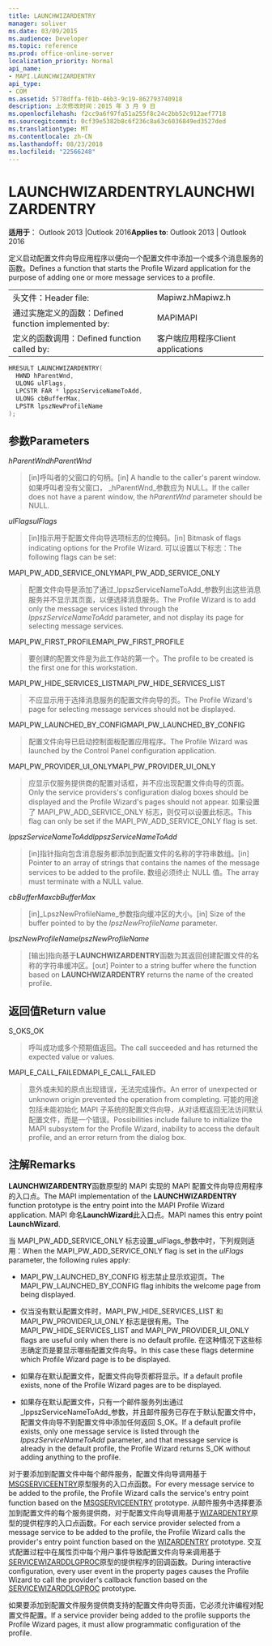 ```yaml
---
title: LAUNCHWIZARDENTRY
manager: soliver
ms.date: 03/09/2015
ms.audience: Developer
ms.topic: reference
ms.prod: office-online-server
localization_priority: Normal
api_name:
- MAPI.LAUNCHWIZARDENTRY
api_type:
- COM
ms.assetid: 5778dffa-f01b-46b3-9c19-862793740918
description: 上次修改时间：2015 年 3 月 9 日
ms.openlocfilehash: f2cc9a6f97fa51a255f8c24c2bb52c912aef7718
ms.sourcegitcommit: 0cf39e5382b8c6f236c8a63c6036849ed3527ded
ms.translationtype: MT
ms.contentlocale: zh-CN
ms.lasthandoff: 08/23/2018
ms.locfileid: "22566248"
---
```

# <a name="launchwizardentry"></a><span data-ttu-id="e53e8-103">LAUNCHWIZARDENTRY</span><span class="sxs-lookup"><span data-stu-id="e53e8-103">LAUNCHWIZARDENTRY</span></span>

  
  
<span data-ttu-id="e53e8-104">**适用于**： Outlook 2013 |Outlook 2016</span><span class="sxs-lookup"><span data-stu-id="e53e8-104">**Applies to**: Outlook 2013 | Outlook 2016</span></span> 
  
<span data-ttu-id="e53e8-105">定义启动配置文件向导应用程序以便向一个配置文件中添加一个或多个消息服务的函数。</span><span class="sxs-lookup"><span data-stu-id="e53e8-105">Defines a function that starts the Profile Wizard application for the purpose of adding one or more message services to a profile.</span></span> 
  
|||
|:-----|:-----|
|<span data-ttu-id="e53e8-106">头文件：</span><span class="sxs-lookup"><span data-stu-id="e53e8-106">Header file:</span></span>  <br/> |<span data-ttu-id="e53e8-107">Mapiwz.h</span><span class="sxs-lookup"><span data-stu-id="e53e8-107">Mapiwz.h</span></span>  <br/> |
|<span data-ttu-id="e53e8-108">通过实施定义的函数：</span><span class="sxs-lookup"><span data-stu-id="e53e8-108">Defined function implemented by:</span></span>  <br/> |<span data-ttu-id="e53e8-109">MAPI</span><span class="sxs-lookup"><span data-stu-id="e53e8-109">MAPI</span></span>  <br/> |
|<span data-ttu-id="e53e8-110">定义的函数调用：</span><span class="sxs-lookup"><span data-stu-id="e53e8-110">Defined function called by:</span></span>  <br/> |<span data-ttu-id="e53e8-111">客户端应用程序</span><span class="sxs-lookup"><span data-stu-id="e53e8-111">Client applications</span></span>  <br/> |
   
```cpp
HRESULT LAUNCHWIZARDENTRY(
  HWND hParentWnd,
  ULONG ulFlags,
  LPCSTR FAR * lppszServiceNameToAdd,
  ULONG cbBufferMax,
  LPSTR lpszNewProfileName
);
```

## <a name="parameters"></a><span data-ttu-id="e53e8-112">参数</span><span class="sxs-lookup"><span data-stu-id="e53e8-112">Parameters</span></span>

 <span data-ttu-id="e53e8-113">_hParentWnd_</span><span class="sxs-lookup"><span data-stu-id="e53e8-113">_hParentWnd_</span></span>
  
> <span data-ttu-id="e53e8-114">[in]呼叫者的父窗口的句柄。</span><span class="sxs-lookup"><span data-stu-id="e53e8-114">[in] A handle to the caller's parent window.</span></span> <span data-ttu-id="e53e8-115">如果呼叫者没有父窗口， _hParentWnd_参数应为 NULL。</span><span class="sxs-lookup"><span data-stu-id="e53e8-115">If the caller does not have a parent window, the  _hParentWnd_ parameter should be NULL.</span></span> 
    
 <span data-ttu-id="e53e8-116">_ulFlags_</span><span class="sxs-lookup"><span data-stu-id="e53e8-116">_ulFlags_</span></span>
  
> <span data-ttu-id="e53e8-117">[in]指示用于配置文件向导选项标志的位掩码。</span><span class="sxs-lookup"><span data-stu-id="e53e8-117">[in] Bitmask of flags indicating options for the Profile Wizard.</span></span> <span data-ttu-id="e53e8-118">可以设置以下标志：</span><span class="sxs-lookup"><span data-stu-id="e53e8-118">The following flags can be set:</span></span>
    
<span data-ttu-id="e53e8-119">MAPI_PW_ADD_SERVICE_ONLY</span><span class="sxs-lookup"><span data-stu-id="e53e8-119">MAPI_PW_ADD_SERVICE_ONLY</span></span> 
  
> <span data-ttu-id="e53e8-120">配置文件向导是添加了通过_lppszServiceNameToAdd_参数列出这些消息服务并不显示其页面，以便选择消息服务。</span><span class="sxs-lookup"><span data-stu-id="e53e8-120">The Profile Wizard is to add only the message services listed through the  _lppszServiceNameToAdd_ parameter, and not display its page for selecting message services.</span></span> 
    
<span data-ttu-id="e53e8-121">MAPI_PW_FIRST_PROFILE</span><span class="sxs-lookup"><span data-stu-id="e53e8-121">MAPI_PW_FIRST_PROFILE</span></span> 
  
> <span data-ttu-id="e53e8-122">要创建的配置文件是为此工作站的第一个。</span><span class="sxs-lookup"><span data-stu-id="e53e8-122">The profile to be created is the first one for this workstation.</span></span> 
    
<span data-ttu-id="e53e8-123">MAPI_PW_HIDE_SERVICES_LIST</span><span class="sxs-lookup"><span data-stu-id="e53e8-123">MAPI_PW_HIDE_SERVICES_LIST</span></span> 
  
> <span data-ttu-id="e53e8-124">不应显示用于选择消息服务的配置文件向导的页。</span><span class="sxs-lookup"><span data-stu-id="e53e8-124">The Profile Wizard's page for selecting message services should not be displayed.</span></span> 
    
<span data-ttu-id="e53e8-125">MAPI_PW_LAUNCHED_BY_CONFIG</span><span class="sxs-lookup"><span data-stu-id="e53e8-125">MAPI_PW_LAUNCHED_BY_CONFIG</span></span> 
  
> <span data-ttu-id="e53e8-126">配置文件向导已启动控制面板配置应用程序。</span><span class="sxs-lookup"><span data-stu-id="e53e8-126">The Profile Wizard was launched by the Control Panel configuration application.</span></span> 
    
<span data-ttu-id="e53e8-127">MAPI_PW_PROVIDER_UI_ONLY</span><span class="sxs-lookup"><span data-stu-id="e53e8-127">MAPI_PW_PROVIDER_UI_ONLY</span></span> 
  
> <span data-ttu-id="e53e8-128">应显示仅服务提供商的配置对话框，并不应出现配置文件向导的页面。</span><span class="sxs-lookup"><span data-stu-id="e53e8-128">Only the service providers's configuration dialog boxes should be displayed and the Profile Wizard's pages should not appear.</span></span> <span data-ttu-id="e53e8-129">如果设置了 MAPI_PW_ADD_SERVICE_ONLY 标志，则仅可以设置此标志。</span><span class="sxs-lookup"><span data-stu-id="e53e8-129">This flag can only be set if the MAPI_PW_ADD_SERVICE_ONLY flag is set.</span></span> 
    
 <span data-ttu-id="e53e8-130">_lppszServiceNameToAdd_</span><span class="sxs-lookup"><span data-stu-id="e53e8-130">_lppszServiceNameToAdd_</span></span>
  
> <span data-ttu-id="e53e8-131">[in]指针指向包含消息服务都添加到配置文件的名称的字符串数组。</span><span class="sxs-lookup"><span data-stu-id="e53e8-131">[in] Pointer to an array of strings that contains the names of the message services to be added to the profile.</span></span> <span data-ttu-id="e53e8-132">数组必须终止 NULL 值。</span><span class="sxs-lookup"><span data-stu-id="e53e8-132">The array must terminate with a NULL value.</span></span> 
    
 <span data-ttu-id="e53e8-133">_cbBufferMax_</span><span class="sxs-lookup"><span data-stu-id="e53e8-133">_cbBufferMax_</span></span>
  
> <span data-ttu-id="e53e8-134">[in]_LpszNewProfileName_参数指向缓冲区的大小。</span><span class="sxs-lookup"><span data-stu-id="e53e8-134">[in] Size of the buffer pointed to by the  _lpszNewProfileName_ parameter.</span></span> 
    
 <span data-ttu-id="e53e8-135">_lpszNewProfileName_</span><span class="sxs-lookup"><span data-stu-id="e53e8-135">_lpszNewProfileName_</span></span>
  
> <span data-ttu-id="e53e8-136">[输出]指向基于**LAUNCHWIZARDENTRY**函数为其返回创建配置文件的名称的字符串缓冲区。</span><span class="sxs-lookup"><span data-stu-id="e53e8-136">[out] Pointer to a string buffer where the function based on **LAUNCHWIZARDENTRY** returns the name of the created profile.</span></span> 
    
## <a name="return-value"></a><span data-ttu-id="e53e8-137">返回值</span><span class="sxs-lookup"><span data-stu-id="e53e8-137">Return value</span></span>

<span data-ttu-id="e53e8-138">S_OK</span><span class="sxs-lookup"><span data-stu-id="e53e8-138">S_OK</span></span> 
  
> <span data-ttu-id="e53e8-139">呼叫成功或多个预期值返回。</span><span class="sxs-lookup"><span data-stu-id="e53e8-139">The call succeeded and has returned the expected value or values.</span></span> 
    
<span data-ttu-id="e53e8-140">MAPI_E_CALL_FAILED</span><span class="sxs-lookup"><span data-stu-id="e53e8-140">MAPI_E_CALL_FAILED</span></span> 
  
> <span data-ttu-id="e53e8-141">意外或未知的原点出现错误，无法完成操作。</span><span class="sxs-lookup"><span data-stu-id="e53e8-141">An error of unexpected or unknown origin prevented the operation from completing.</span></span> <span data-ttu-id="e53e8-142">可能的用途包括未能初始化 MAPI 子系统的配置文件向导，从对话框返回无法访问默认配置文件，而是一个错误。</span><span class="sxs-lookup"><span data-stu-id="e53e8-142">Possibilities include failure to initialize the MAPI subsystem for the Profile Wizard, inability to access the default profile, and an error return from the dialog box.</span></span>
    
## <a name="remarks"></a><span data-ttu-id="e53e8-143">注解</span><span class="sxs-lookup"><span data-stu-id="e53e8-143">Remarks</span></span>

<span data-ttu-id="e53e8-144">**LAUNCHWIZARDENTRY**函数原型的 MAPI 实现的 MAPI 配置文件向导应用程序的入口点。</span><span class="sxs-lookup"><span data-stu-id="e53e8-144">The MAPI implementation of the **LAUNCHWIZARDENTRY** function prototype is the entry point into the MAPI Profile Wizard application.</span></span> <span data-ttu-id="e53e8-145">MAPI 命名**LaunchWizard**此入口点。</span><span class="sxs-lookup"><span data-stu-id="e53e8-145">MAPI names this entry point **LaunchWizard**.</span></span> 
  
<span data-ttu-id="e53e8-146">当 MAPI_PW_ADD_SERVICE_ONLY 标志设置_ulFlags_参数中时，下列规则适用：</span><span class="sxs-lookup"><span data-stu-id="e53e8-146">When the MAPI_PW_ADD_SERVICE_ONLY flag is set in the  _ulFlags_ parameter, the following rules apply:</span></span> 
  
- <span data-ttu-id="e53e8-147">MAPI_PW_LAUNCHED_BY_CONFIG 标志禁止显示欢迎页。</span><span class="sxs-lookup"><span data-stu-id="e53e8-147">The MAPI_PW_LAUNCHED_BY_CONFIG flag inhibits the welcome page from being displayed.</span></span> 
    
- <span data-ttu-id="e53e8-148">仅当没有默认配置文件时，MAPI_PW_HIDE_SERVICES_LIST 和 MAPI_PW_PROVIDER_UI_ONLY 标志是很有用。</span><span class="sxs-lookup"><span data-stu-id="e53e8-148">The MAPI_PW_HIDE_SERVICES_LIST and MAPI_PW_PROVIDER_UI_ONLY flags are useful only when there is no default profile.</span></span> <span data-ttu-id="e53e8-149">在这种情况下这些标志确定页是要显示哪些配置文件向导。</span><span class="sxs-lookup"><span data-stu-id="e53e8-149">In this case these flags determine which Profile Wizard page is to be displayed.</span></span> 
    
- <span data-ttu-id="e53e8-150">如果存在默认配置文件，配置文件向导页都将显示。</span><span class="sxs-lookup"><span data-stu-id="e53e8-150">If a default profile exists, none of the Profile Wizard pages are to be displayed.</span></span> 
    
- <span data-ttu-id="e53e8-151">如果存在默认配置文件，只有一个邮件服务列出通过_lppszServiceNameToAdd_参数，并且邮件服务已存在于默认配置文件中，配置文件向导不到配置文件中添加任何返回 S_OK。</span><span class="sxs-lookup"><span data-stu-id="e53e8-151">If a default profile exists, only one message service is listed through the  _lppszServiceNameToAdd_ parameter, and that message service is already in the default profile, the Profile Wizard returns S_OK without adding anything to the profile.</span></span> 
    
<span data-ttu-id="e53e8-152">对于要添加到配置文件中每个邮件服务，配置文件向导调用基于[MSGSERVICEENTRY](msgserviceentry.md)原型服务的入口点函数。</span><span class="sxs-lookup"><span data-stu-id="e53e8-152">For every message service to be added to the profile, the Profile Wizard calls the service's entry point function based on the [MSGSERVICEENTRY](msgserviceentry.md) prototype.</span></span> <span data-ttu-id="e53e8-153">从邮件服务中选择要添加到配置文件的每个服务提供商，对于配置文件向导调用基于[WIZARDENTRY](wizardentry.md)原型的提供程序的入口点函数。</span><span class="sxs-lookup"><span data-stu-id="e53e8-153">For each service provider selected from a message service to be added to the profile, the Profile Wizard calls the provider's entry point function based on the [WIZARDENTRY](wizardentry.md) prototype.</span></span> <span data-ttu-id="e53e8-154">交互式配置过程中在属性页中每个用户事件导致配置文件向导来调用基于[SERVICEWIZARDDLGPROC](servicewizarddlgproc.md)原型的提供程序的回调函数。</span><span class="sxs-lookup"><span data-stu-id="e53e8-154">During interactive configuration, every user event in the property pages causes the Profile Wizard to call the provider's callback function based on the [SERVICEWIZARDDLGPROC](servicewizarddlgproc.md) prototype.</span></span> 
  
<span data-ttu-id="e53e8-155">如果要添加到配置文件服务提供商支持的配置文件向导页面，它必须允许编程对配置文件配置。</span><span class="sxs-lookup"><span data-stu-id="e53e8-155">If a service provider being added to the profile supports the Profile Wizard pages, it must allow programmatic configuration of the profile.</span></span>
  

